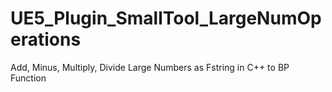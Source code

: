 # UE5_Plugin_SmallTool_LargeNumOperations
Add, Minus, Multiply, Divide Large Numbers as Fstring  in C++ to BP Function
